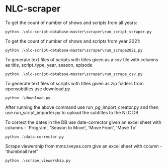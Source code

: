 # NLC-scraper

To get the count of number of shows and scripts from all years:
```
python .\nlc-script-database-master\scraper\run_script_scraper.py
```

To get the count of number of shows and scripts from year 2021:
```
python .\nlc-script-database-master\scraper\run_scrape2021.py
```

To generate text files of scripts with titles given as a csv file with columns as title, script_type, year, season, episode
```
python .\nlc-script-database-master\scraper\run_scrape_csv.py
```

To generate text files of scripts with titles given as zip folders from opensubtitles use download.py
```
python .\download.py
```
After running the above command use run_pg_import_creator.py and then use run_script_importer.py to upload the subtitles to the NLC DB


To correct the dates in the DB use date-corrector given an excel sheet with columns - 'Program', 'Season to Move', 'Move From', 'Move To'
```
python .\data-corrector.py
```

Scrape viewership from mms.tveyes.com give an excel sheet with column - 'thumbnail href'
```
python .\scrape_viewership.py
```

